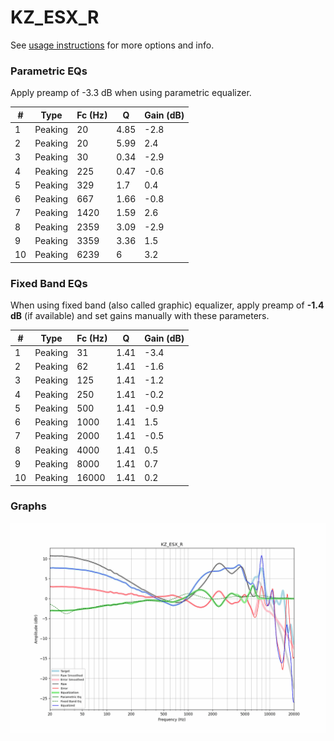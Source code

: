 # KZ_ESX_R
See [usage instructions](https://github.com/jaakkopasanen/AutoEq#usage) for more options and info.

### Parametric EQs
Apply preamp of -3.3 dB when using parametric equalizer.

|   # | Type    |   Fc (Hz) |    Q |   Gain (dB) |
|-----|---------|-----------|------|-------------|
|   1 | Peaking |        20 | 4.85 |        -2.8 |
|   2 | Peaking |        20 | 5.99 |         2.4 |
|   3 | Peaking |        30 | 0.34 |        -2.9 |
|   4 | Peaking |       225 | 0.47 |        -0.6 |
|   5 | Peaking |       329 | 1.7  |         0.4 |
|   6 | Peaking |       667 | 1.66 |        -0.8 |
|   7 | Peaking |      1420 | 1.59 |         2.6 |
|   8 | Peaking |      2359 | 3.09 |        -2.9 |
|   9 | Peaking |      3359 | 3.36 |         1.5 |
|  10 | Peaking |      6239 | 6    |         3.2 |

### Fixed Band EQs
When using fixed band (also called graphic) equalizer, apply preamp of **-1.4 dB** (if available) and set gains manually with these parameters.

|   # | Type    |   Fc (Hz) |    Q |   Gain (dB) |
|-----|---------|-----------|------|-------------|
|   1 | Peaking |        31 | 1.41 |        -3.4 |
|   2 | Peaking |        62 | 1.41 |        -1.6 |
|   3 | Peaking |       125 | 1.41 |        -1.2 |
|   4 | Peaking |       250 | 1.41 |        -0.2 |
|   5 | Peaking |       500 | 1.41 |        -0.9 |
|   6 | Peaking |      1000 | 1.41 |         1.5 |
|   7 | Peaking |      2000 | 1.41 |        -0.5 |
|   8 | Peaking |      4000 | 1.41 |         0.5 |
|   9 | Peaking |      8000 | 1.41 |         0.7 |
|  10 | Peaking |     16000 | 1.41 |         0.2 |

### Graphs
![](./KZ_ESX_R.png)
